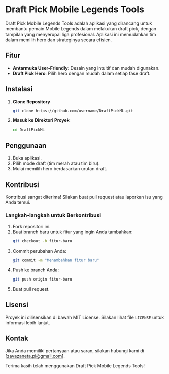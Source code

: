 # Draft Pick Mobile Legends Tools

Draft Pick Mobile Legends Tools adalah aplikasi yang dirancang untuk membantu pemain Mobile Legends dalam melakukan draft pick, dengan tampilan yang menyerupai liga profesional. Aplikasi ini memudahkan tim dalam memilih hero dan strateginya secara efisien.

## Fitur

- **Antarmuka User-Friendly**: Desain yang intuitif dan mudah digunakan.
- **Draft Pick Hero**: Pilih hero dengan mudah dalam setiap fase draft.


## Instalasi

1. **Clone Repository**
   ```bash
   git clone https://github.com/username/DraftPickML.git
   ```

2. **Masuk ke Direktori Proyek**
   ```bash
   cd DraftPickML
   ```



## Penggunaan

1. Buka aplikasi.
2. Pilih mode draft (tim merah atau tim biru).
3. Mulai memilih hero berdasarkan urutan draft.


## Kontribusi

Kontribusi sangat diterima! Silakan buat pull request atau laporkan isu yang Anda temui.

### Langkah-langkah untuk Berkontribusi

1. Fork repositori ini.
2. Buat branch baru untuk fitur yang ingin Anda tambahkan:
   ```bash
   git checkout -b fitur-baru
   ```
3. Commit perubahan Anda:
   ```bash
   git commit -m "Menambahkan fitur baru"
   ```
4. Push ke branch Anda:
   ```bash
   git push origin fitur-baru
   ```
5. Buat pull request.

## Lisensi

Proyek ini dilisensikan di bawah MIT License. Silakan lihat file `LICENSE` untuk informasi lebih lanjut.

## Kontak

Jika Anda memiliki pertanyaan atau saran, silakan hubungi kami di [zavazaneta.pi@gmail.com].

Terima kasih telah menggunakan Draft Pick Mobile Legends Tools!
